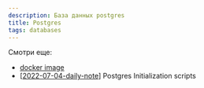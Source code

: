 ```yaml
---
description: База данных postgres
title: Postgres
tags: databases
---
```


Смотри еще:

- [docker image](https://hub.docker.com/_/postgres)
- [[2022-07-04-daily-note]] Postgres Initialization scripts

[//begin]: # "Autogenerated link references for markdown compatibility"
[2022-07-04-daily-note]: ../posts/2022-07-04-daily-note "Postgres Initialization scripts and unzip with init"
[//end]: # "Autogenerated link references"